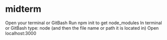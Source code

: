 # midterm
Open your terminal or GitBash 
Run npm init to get node_modules
In terminal or GitBash type: node (and then the file name or path it is located in)
Open localhost:3000
